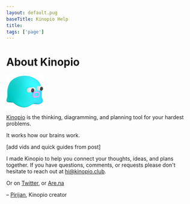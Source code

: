 ```yaml
---
layout: default.pug
baseTitle: Kinopio Help
title:
tags: ['page']
---
```

# About Kinopio

<a href="https://kinopio.club">
  <img src="/assets/logo-base.png" width=100/>
</a>

[Kinopio](https://kinopio.club) is the thinking, diagramming, and planning tool for your hardest problems.

It works how our brains work.

[add vids and quick guides from post]

I made Kinopio to help you connect your thoughts, ideas, and plans together. If you have questions, comments, or requests please don't hesitate to reach out at [hi@kinopio.club](mailto:hi@kinopio.club).

Or on [Twitter](http://twitter.com/pketh), or [Are.na](http://twitter.com/pketh)
<!-- <img src="/assets/tatiana-egoshina.png" class="cat"> -->

<!-- <img src="/assets/email.gif" class="email"> -->

– [Pirijan](http://twitter.com/pketh), Kinopio creator